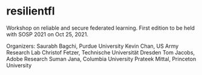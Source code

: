 # resilientfl
Workshop on reliable and secure federated learning. First edition to be held with SOSP 2021 on Oct 25, 2021. 

Organizers: 
Saurabh Bagchi, Purdue University
Kevin Chan, US Army Research Lab
Christof Fetzer, Technische Universität Dresden
Tom Jacobs, Adobe Research
Suman Jana, Columbia University
Prateek Mittal, Princeton University
